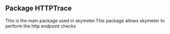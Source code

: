 ## Package HTTPTrace

This is the main package used in skymeter.This package allows skymeter to perform the http endpoint checks